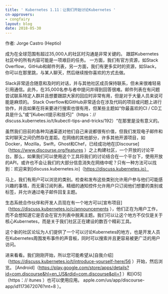 ```yaml
---
title: ' Kubernetes 1.11：让我们开始讨论Kubernetes '
cn-approvers:
- congfairy
layout: blog
date: 2018-05-30
---
```


<!--   

Author: Jorge Castro (Heptio)

-->

作者: Jorge Castro (Heptio)

<!-- 

Communication is key when it comes to engaging a community of over 35,000 people in a global and remote environment. Keeping track of everything in the Kubernetes community can be an overwhelming task. On one hand we have our official resources, like Stack Overflow, GitHub, and the mailing lists, and on the other we have more ephemeral resources like Slack, where you can hop in, chat with someone, and then go on your merry way. 

-->

成为在全球范围有超过35,000人的社区时沟通是非常关键的。 跟踪Kubernetes社区中的所有内容可能是一项艰巨的任务。 一方面，我们有官方资源，如Stack Overflow，GitHub和邮件列表，另一方面，我们有更多实时的资源，如Slack，你可以在那里跳，与某人聊天，然后继续按你喜欢的方式去做。

<!--

Slack is great for casual and timely conversations and keeping up with other community members, but communication can't be easily referenced in the future. Plus it can be hard to raise your hand in a room filled with 35,000 participants and find a voice. Mailing lists are useful when trying to reach a specific group of people with a particular ask and want to keep track of responses on the thread, but can be daunting with a large amount of people. Stack Overflow and GitHub are ideal for collaborating on projects or questions that involve code and need to be searchable in the future, but certain topics like "What's your favorite CI/CD tool" or "Kubectl tips and tricks" are offtopic there.

While our current assortment of communication channels are valuable in their own rights, we found that there was still a gap between email and real time chat. Across the rest of the web, many other open source projects like Docker, Mozilla, Swift, Ghost, and Chef have had success building communities on top of Discourse, an open source discussion platform. So what if we could use this tool to bring our discussions together under a modern roof, with an open API, and perhaps not let so much of our information fade into the ether? There's only one way to find out: Welcome to discuss.kubernetes.io

-->

Slack非常适合随意和及时的对话，并与其他社区成员保持联系，但未来很难轻易引用通信。此外，在35,000名参与者中提问并得到回答很难。邮件列表在有问题尝试联系特定人群并且想要跟踪大家的回应时非常有用，但是对于大量人员来说可能是麻烦的。 Stack Overflow和GitHub非常适合在涉及代码的项目或问题上进行协作，并且如果在将来要进行搜索也很有用，但某些主题如“你最喜欢的CI / CD工具是什么”或“[Kubectl提示和技巧]”（https：// discuss.kubernetes.io/t/kubectl-tips-and-tricks/192）“在那里是没有意义的。

虽然我们目前的各种沟通渠道对他们自己来说都很有价值，但我们发现电子邮件和实时聊天之间仍然存在差距。在网络的其他部分，许多其他开源项目，如Docker，Mozilla，Swift，Ghost和Chef，已经成功地在[Discourse]（https://www.discourse.org/features ）之上构建社区，一个开放的讨论平台。那么，如果我们可以使用这个工具将我们的讨论结合在一个平台下，使用开放的API，或许也不会让我们的大部分信息消失在网络中呢？只有一种方法可以找到：欢迎来到[discuss.kubernetes.io]（https://discuss.kubernetes.io）



<!--

Right off the bat we have categories that users can browse. Checking and posting in these categories allow users to participate in things they might be interested in without having to commit to subscribing to a list. Granular notification controls allow the users to subscribe to just the category or tag they want, and allow for responding to topics via email. 

Ecosystem partners and developers now have a place where they can announce projects that they're working on to users without wondering if it would be offtopic on an official list. We can make this place be not just about core Kubernetes, but about the hundreds of wonderful tools our community is building. 

This new community forum gives people a place to go where they can discuss Kubernetes, and a sounding board for developers to make announcements of things happening around Kubernetes, all while being searchable and easily accessible to a wider audience. 

Hop in and take a look. We're just getting started, so you might want to begin by introducing yourself and then browsing around. Apps are also available for Android and iOS.  

-->

马上，我们有用户可以浏览的类别。检查和发布这些类别允许用户参与他们可能感兴趣的事情，而无需订阅列表。精细的通知控件允许用户只订阅他们想要的类别或标签，并允许通过电子邮件回复主题。

生态系统合作伙伴和开发人员现在有一个地方可以[宣布项目]（https://discuss.kubernetes.io/c/announcements ），他们正在为用户工作，而不会想知道它是否会在官方列表中脱离主题。我们可以让这个地方不仅仅是关于核心Kubernetes，而是关于我们社区正在建设的数百个精彩工具。

这个新的社区论坛为人们提供了一个可以讨论Kubernetes的地方，也是开发人员在Kubernetes周围发布事件的声音板，同时可以搜索并且更容易被更广泛的用户访问。

进来看看。我们刚刚开始，所以您可能希望从[自我介绍]（https://discuss.kubernetes.io/t/introduce-yourself-here/56 ）开始，然后浏览。 [Android]（https://play.google.com/store/apps/details?id=com.discourse&hl=en_US&rdid=com.discourse&pli=1 ）和[iOS]（https：// itunes ）也可以使用应用。 apple.com/us/app/discourse-app/id1173672076?mt=8 ）。
